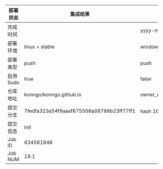 部署状态 | 集成结果 | 参考值
---|---|---
完成时间 |  | yyyy-mm-dd hh:mm:ss
部署环境 | linux + stable | window | linux + stable
部署类型 | push | push | pull_request | api | cron
启用Sudo | true | false | true
仓库地址 | konngo/konngo.github.io | owner_name/repo_name
提交分支 | 7fedfa323a54f9aaaf675506a08786b23ff77ff1 | hash 16位
提交信息 | init |
Job ID   | 634561848 |
Job NUM  | 19.1 |

